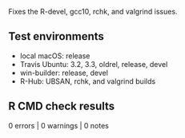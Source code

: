 
Fixes the R-devel, gcc10, rchk, and valgrind issues.

## Test environments

* local macOS: release
* Travis Ubuntu: 3.2, 3.3, oldrel, release, devel
* win-builder: release, devel
* R-Hub: UBSAN, rchk, and valgrind builds

## R CMD check results

0 errors | 0 warnings | 0 notes

